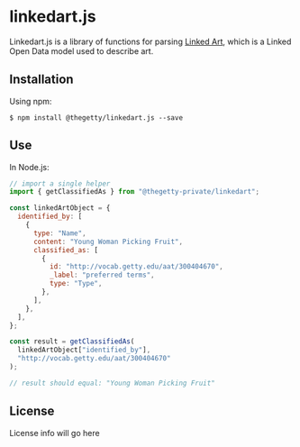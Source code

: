 # linkedart.js

Linkedart.js is a library of functions for parsing [Linked Art](https://linked.art/), which is a Linked Open Data model used to describe art.

## Installation

Using npm:

```shell
$ npm install @thegetty/linkedart.js --save
```

## Use

In Node.js:

```js
// import a single helper
import { getClassifiedAs } from "@thegetty-private/linkedart";

const linkedArtObject = {
  identified_by: [
    {
      type: "Name",
      content: "Young Woman Picking Fruit",
      classified_as: [
        {
          id: "http://vocab.getty.edu/aat/300404670",
          _label: "preferred terms",
          type: "Type",
        },
      ],
    },
  ],
};

const result = getClassifiedAs(
  linkedArtObject["identified_by"],
  "http://vocab.getty.edu/aat/300404670"
);

// result should equal: "Young Woman Picking Fruit"
```

## License

License info will go here
